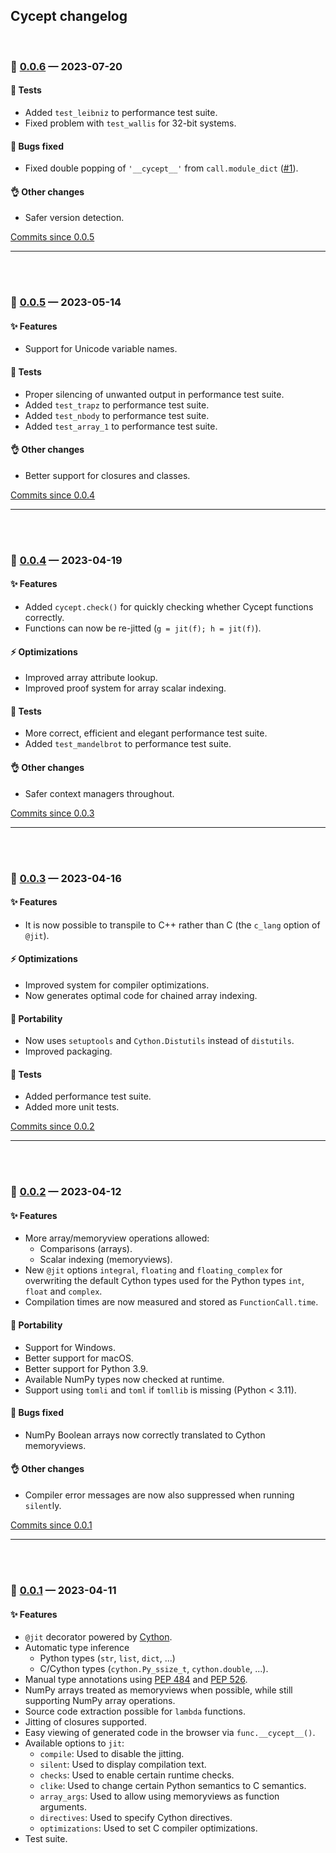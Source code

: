 ## Cycept changelog

<br/>

### 🚀 [0.0.6](https://github.com/jmd-dk/cycept/releases/tag/v0.0.6) — 2023-07-20

#### 🤖 Tests
- Added `test_leibniz` to performance test suite.
- Fixed problem with `test_wallis` for 32-bit systems.

#### 🐛 Bugs fixed
- Fixed double popping of `'__cycept__'` from `call.module_dict` ([#1](https://github.com/jmd-dk/cycept/issues/1)).

#### 👌 Other changes
- Safer version detection.

[Commits since 0.0.5](https://github.com/jmd-dk/cycept/compare/v0.0.5...v0.0.6)

---
<br/><br/>


### 🚀 [0.0.5](https://github.com/jmd-dk/cycept/releases/tag/v0.0.5) — 2023-05-14

#### ✨ Features
- Support for Unicode variable names.

#### 🤖 Tests
- Proper silencing of unwanted output in performance test suite.
- Added `test_trapz` to performance test suite.
- Added `test_nbody` to performance test suite.
- Added `test_array_1` to performance test suite.

#### 👌 Other changes
- Better support for closures and classes.

[Commits since 0.0.4](https://github.com/jmd-dk/cycept/compare/v0.0.4...v0.0.5)

---
<br/><br/>


### 🚀 [0.0.4](https://github.com/jmd-dk/cycept/releases/tag/v0.0.4) — 2023-04-19

#### ✨ Features
- Added `cycept.check()` for quickly checking
  whether Cycept functions correctly.
- Functions can now be re-jitted (`g = jit(f); h = jit(f)`).

#### ⚡ Optimizations
- Improved array attribute lookup.
- Improved proof system for array scalar indexing.

#### 🤖 Tests
- More correct, efficient and elegant performance test suite.
- Added `test_mandelbrot` to performance test suite.

#### 👌 Other changes
- Safer context managers throughout.

[Commits since 0.0.3](https://github.com/jmd-dk/cycept/compare/v0.0.3...v0.0.4)

---
<br/><br/>


### 🚀 [0.0.3](https://github.com/jmd-dk/cycept/releases/tag/v0.0.3) — 2023-04-16

#### ✨ Features
- It is now possible to transpile to C++ rather than C
  (the `c_lang` option of `@jit`).

#### ⚡ Optimizations
- Improved system for compiler optimizations.
- Now generates optimal code for chained array indexing.

#### 🔧 Portability
- Now uses `setuptools` and `Cython.Distutils` instead of `distutils`.
- Improved packaging.

#### 🤖 Tests
- Added performance test suite.
- Added more unit tests.

[Commits since 0.0.2](https://github.com/jmd-dk/cycept/compare/v0.0.2...v0.0.3)

---
<br/><br/>


### 🚀 [0.0.2](https://github.com/jmd-dk/cycept/releases/tag/v0.0.2) — 2023-04-12

#### ✨ Features
- More array/memoryview operations allowed:
  - Comparisons (arrays).
  - Scalar indexing (memoryviews).
- New `@jit` options `integral`, `floating` and `floating_complex` for
  overwriting the default Cython types used for the Python types `int`,
  `float` and `complex`.
- Compilation times are now measured and stored as `FunctionCall.time`.

#### 🔧 Portability
- Support for Windows.
- Better support for macOS.
- Better support for Python 3.9.
- Available NumPy types now checked at runtime.
- Support using `tomli` and `toml` if `tomllib` is missing (Python < 3.11).

#### 🐛 Bugs fixed
- NumPy Boolean arrays now correctly translated to Cython memoryviews.

#### 👌 Other changes
- Compiler error messages are now also suppressed when running `silent`ly.

[Commits since 0.0.1](https://github.com/jmd-dk/cycept/compare/v0.0.1...v0.0.2)

---
<br/><br/>


### 🚀 [0.0.1](https://github.com/jmd-dk/cycept/releases/tag/v0.0.1) — 2023-04-11

#### ✨ Features
- `@jit` decorator powered by [Cython](https://cython.org/).
- Automatic type inference
  - Python types (`str`, `list`, `dict`, ...)
  - C/Cython types (`cython.Py_ssize_t`, `cython.double`, ...).
- Manual type annotations using [PEP 484](https://peps.python.org/pep-0484/)
  and [PEP 526](https://peps.python.org/pep-0526/).
- NumPy arrays treated as memoryviews when possible, while still supporting
  NumPy array operations.
- Source code extraction possible for `lambda` functions.
- Jitting of closures supported.
- Easy viewing of generated code in the browser via `func.__cycept__()`.
- Available options to `jit`:
  - `compile`: Used to disable the jitting.
  - `silent`: Used to display compilation text.
  - `checks`: Used to enable certain runtime checks.
  - `clike`: Used to change certain Python semantics to C semantics.
  - `array_args`: Used to allow using memoryviews as function arguments.
  - `directives`: Used to specify Cython directives.
  - `optimizations`: Used to set C compiler optimizations.
- Test suite.

